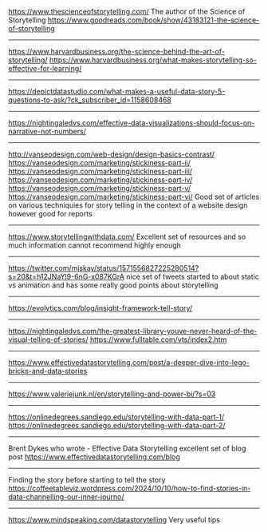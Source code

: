 
https://www.thescienceofstorytelling.com/
The author of the Science of Storytelling 
https://www.goodreads.com/book/show/43183121-the-science-of-storytelling

---
https://www.harvardbusiness.org/the-science-behind-the-art-of-storytelling/
https://www.harvardbusiness.org/what-makes-storytelling-so-effective-for-learning/

---

https://depictdatastudio.com/what-makes-a-useful-data-story-5-questions-to-ask/?ck_subscriber_id=1158608468

---
https://nightingaledvs.com/effective-data-visualizations-should-focus-on-narrative-not-numbers/

---
http://vanseodesign.com/web-design/design-basics-contrast/
https://vanseodesign.com/marketing/stickiness-part-ii/
https://vanseodesign.com/marketing/stickiness-part-iii/
https://vanseodesign.com/marketing/stickiness-part-iv/
https://vanseodesign.com/marketing/stickiness-part-v/
https://vanseodesign.com/marketing/stickiness-part-vi/
Good set of articles on various techniquies for story telling
in the context of a website design however good for reports

---
https://www.storytellingwithdata.com/
Excellent set of resources and so much information cannot recommend highly enough

---
https://twitter.com/mjskay/status/1571556827225280514?s=20&t=h12JNaYl9-6nG-x087KGrA
nice set of tweets started to about static vs animation and has some really good points about storytelling

---
https://evolytics.com/blog/insight-framework-tell-story/

---
https://nightingaledvs.com/the-greatest-library-youve-never-heard-of-the-visual-telling-of-stories/
https://www.fulltable.com/vts/index2.htm

---

https://www.effectivedatastorytelling.com/post/a-deeper-dive-into-lego-bricks-and-data-stories

---

https://www.valeriejunk.nl/en/storytelling-and-power-bi/?s=03 

---

https://onlinedegrees.sandiego.edu/storytelling-with-data-part-1/
https://onlinedegrees.sandiego.edu/storytelling-with-data-part-2/

---

Brent Dykes who wrote - Effective Data Storytelling excellent set of blog post
https://www.effectivedatastorytelling.com/blog

---

Finding the story before starting to tell the story
https://coffeetableviz.wordpress.com/2024/10/10/how-to-find-stories-in-data-channelling-our-inner-journo/

---
https://www.mindspeaking.com/datastorytelling
Very useful tips
